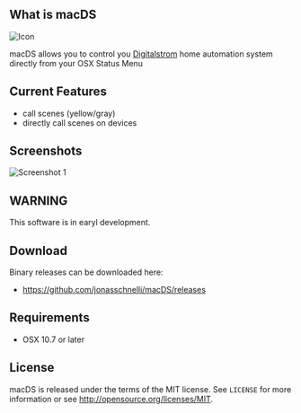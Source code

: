 What is macDS
-------
![Icon](https://raw.githubusercontent.com/jonasschnelli/macDS/master/screenshots/Icon.png)


macDS allows you to control you [Digitalstrom](https://www.digitalstrom.com) home automation system directly from your OSX Status Menu

Current Features
-------

* call scenes (yellow/gray)
* directly call scenes on devices


Screenshots
-------

![Screenshot 1](https://raw.githubusercontent.com/jonasschnelli/macDS/master/screenshots/macDS_beta0.1.png)

WARNING
-------

This software is in earyl development.

Download
-------

Binary releases can be downloaded here:

* https://github.com/jonasschnelli/macDS/releases


Requirements
-------

- OSX 10.7 or later


License
-------

macDS is released under the terms of the MIT license. See `LICENSE` for more
information or see http://opensource.org/licenses/MIT.
